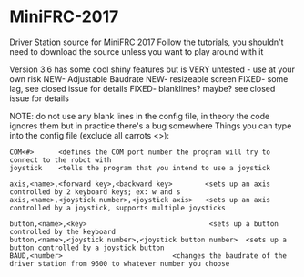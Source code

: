 # MiniFRC-2017
Driver Station source for MiniFRC 2017
Follow the tutorials, you shouldn't need to download the source unless you want to play around with it

Version 3.6 has some cool shiny features but is VERY untested - use at your own risk
NEW- Adjustable Baudrate
NEW- resizeable screen
FIXED- some lag, see closed issue for details
FIXED- blanklines? maybe? see closed issue for details

NOTE: do not use any blank lines in the config file, in theory the code ignores them but in practice there's a bug somewhere
Things you can type into the config file (exclude all carrots <>):
```
COM<#>      <defines the COM port number the program will try to connect to the robot with
joystick    <tells the program that you intend to use a joystick

axis,<name>,<forward key>,<backward key>        <sets up an axis controlled by 2 keyboard keys; ex: w and s
axis,<name>,<joystick number>,<joystick axis>   <sets up an axis controlled by a joystick, supports multiple joysticks

button,<name>,<key>                              <sets up a button controlled by the keyboard
button,<name>,<joystick number>,<joystick button number>  <sets up a button controlled by a joystick button
BAUD,<number>  							<changes the baudrate of the driver station from 9600 to whatever number you choose
```
